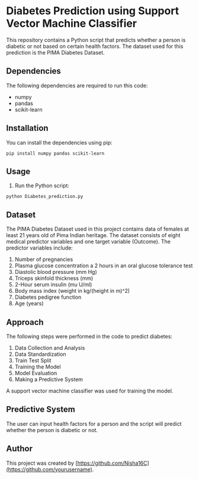 # Diabetes Prediction using Support Vector Machine Classifier

This repository contains a Python script that predicts whether a person is diabetic or not based on certain health factors. The dataset used for this prediction is the PIMA Diabetes Dataset.

## Dependencies

The following dependencies are required to run this code:
- numpy
- pandas
- scikit-learn

## Installation

You can install the dependencies using pip:

```
pip install numpy pandas scikit-learn
```

## Usage

1. Run the Python script:

```
python Diabetes_prediction.py
```

## Dataset

The PIMA Diabetes Dataset used in this project contains data of females at least 21 years old of Pima Indian heritage. The dataset consists of eight medical predictor variables and one target variable (Outcome). The predictor variables include:

1. Number of pregnancies
2. Plasma glucose concentration a 2 hours in an oral glucose tolerance test
3. Diastolic blood pressure (mm Hg)
4. Triceps skinfold thickness (mm)
5. 2-Hour serum insulin (mu U/ml)
6. Body mass index (weight in kg/(height in m)^2)
7. Diabetes pedigree function
8. Age (years)

## Approach

The following steps were performed in the code to predict diabetes:

1. Data Collection and Analysis
2. Data Standardization
3. Train Test Split
4. Training the Model
5. Model Evaluation
6. Making a Predictive System

A support vector machine classifier was used for training the model.

## Predictive System

The user can input health factors for a person and the script will predict whether the person is diabetic or not.

## Author

This project was created by [https://github.com/Nisha16C](https://github.com/yourusername).